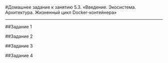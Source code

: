 #Домашнее задание к занятию 5.3. «Введение. Экосистема. Архитектура. Жизненный цикл Docker-контейнера»

***

##Задание 1

##Задание 2

##Задание 3

##Задание 4

